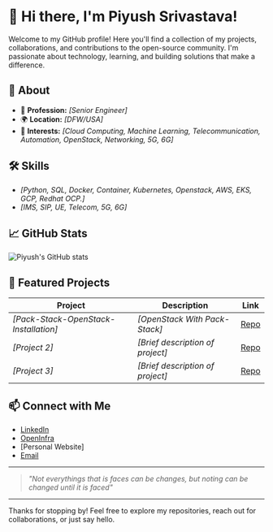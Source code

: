 # 👋 Hi there, I'm Piyush Srivastava!

Welcome to my GitHub profile! Here you'll find a collection of my projects, collaborations, and contributions to the open-source community. I'm passionate about technology, learning, and building solutions that make a difference.

## 🚀 About  

- 💼 **Profession:** _[Senior Engineer]_
- 🌍 **Location:** _[DFW/USA]_
- 🧠 **Interests:** _[Cloud Computing, Machine Learning, Telecommunication, Automation, OpenStack, Networking, 5G, 6G]_

## 🛠️ Skills

- _[Python, SQL, Docker, Container, Kubernetes, Openstack, AWS, EKS, GCP, Redhat OCP.]_
- _[IMS, SIP, UE, Telecom, 5G, 6G]_

## 📈 GitHub Stats

![Piyush's GitHub stats](https://github-readme-stats.vercel.app/api?username=piyush-srivastava72_piyush&show_icons=true&hide=contribs,prs)

## 🌟 Featured Projects

| Project        | Description                                           | Link                      |
|----------------|------------------------------------------------------|---------------------------|
| _[Pack-Stack-OpenStack-Installation]_  | _[OpenStack With Pack-Stack]_                     | [Repo](https://github.com/piyushsrivastava72/Pack-Stack-OpenStack-Installation)                 |
| _[Project 2]_  | _[Brief description of project]_                     | [Repo](#)                 |
| _[Project 3]_  | _[Brief description of project]_                     | [Repo](#)                 |

## 📫 Connect with Me

- [LinkedIn](https://www.linkedin.com/in/piyush-cloud/)
- [OpenInfra](https://openinfra.org/a/community/members/101928)
- [Personal Website]
- [Email](mailto:piyushsrivastava72@gmail.com)

---

> _"Not everythings that is faces can be changes, but noting can be changed until it is faced"_

---

Thanks for stopping by! Feel free to explore my repositories, reach out for collaborations, or just say hello.

